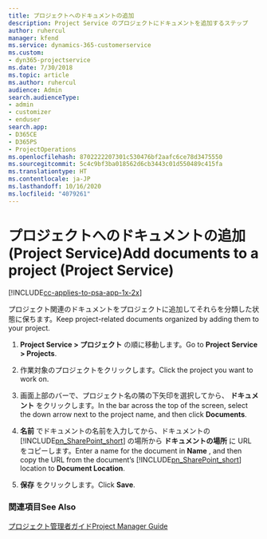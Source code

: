 ```yaml
---
title: プロジェクトへのドキュメントの追加
description: Project Service のプロジェクトにドキュメントを追加するステップ
author: ruhercul
manager: kfend
ms.service: dynamics-365-customerservice
ms.custom:
- dyn365-projectservice
ms.date: 7/30/2018
ms.topic: article
ms.author: ruhercul
audience: Admin
search.audienceType:
- admin
- customizer
- enduser
search.app:
- D365CE
- D365PS
- ProjectOperations
ms.openlocfilehash: 8702222207301c530476bf2aafc6ce78d3475550
ms.sourcegitcommit: 5c4c9bf3ba018562d6cb3443c01d550489c415fa
ms.translationtype: HT
ms.contentlocale: ja-JP
ms.lasthandoff: 10/16/2020
ms.locfileid: "4079261"
---
```

# <a name="add-documents-to-a-project-project-service"></a><span data-ttu-id="f1f46-103">プロジェクトへのドキュメントの追加 (Project Service)</span><span class="sxs-lookup"><span data-stu-id="f1f46-103">Add documents to a project (Project Service)</span></span>

[!INCLUDE[cc-applies-to-psa-app-1x-2x](../includes/cc-applies-to-psa-app-1x-2x.md)]

<span data-ttu-id="f1f46-104">プロジェクト関連のドキュメントをプロジェクトに追加してそれらを分類した状態に保ちます。</span><span class="sxs-lookup"><span data-stu-id="f1f46-104">Keep project-related documents organized by adding them to your project.</span></span>  
  
1. <span data-ttu-id="f1f46-105">**Project Service > プロジェクト** の順に移動します。</span><span class="sxs-lookup"><span data-stu-id="f1f46-105">Go to **Project Service > Projects**.</span></span>  
  
2. <span data-ttu-id="f1f46-106">作業対象のプロジェクトをクリックします。</span><span class="sxs-lookup"><span data-stu-id="f1f46-106">Click the project you want to work on.</span></span>  
  
3. <span data-ttu-id="f1f46-107">画面上部のバーで、プロジェクト名の隣の下矢印を選択してから、 **ドキュメント** をクリックします。</span><span class="sxs-lookup"><span data-stu-id="f1f46-107">In the bar across the top of the screen, select the down arrow next to the project name, and then click **Documents**.</span></span>  
  
4. <span data-ttu-id="f1f46-108">**名前** でドキュメントの名前を入力してから、ドキュメントの [!INCLUDE[pn_SharePoint_short](../includes/pn-sharepoint-short.md)] の場所から **ドキュメントの場所** に URL をコピーします。</span><span class="sxs-lookup"><span data-stu-id="f1f46-108">Enter a name for the document in **Name** ,  and then copy the URL from the document’s [!INCLUDE[pn_SharePoint_short](../includes/pn-sharepoint-short.md)] location to **Document Location**.</span></span>  
  
5. <span data-ttu-id="f1f46-109">**保存** をクリックします。</span><span class="sxs-lookup"><span data-stu-id="f1f46-109">Click **Save**.</span></span>  
  
### <a name="see-also"></a><span data-ttu-id="f1f46-110">関連項目</span><span class="sxs-lookup"><span data-stu-id="f1f46-110">See Also</span></span>  
 [<span data-ttu-id="f1f46-111">プロジェクト管理者ガイド</span><span class="sxs-lookup"><span data-stu-id="f1f46-111">Project Manager Guide</span></span>](../psa/project-manager-guide.md)
